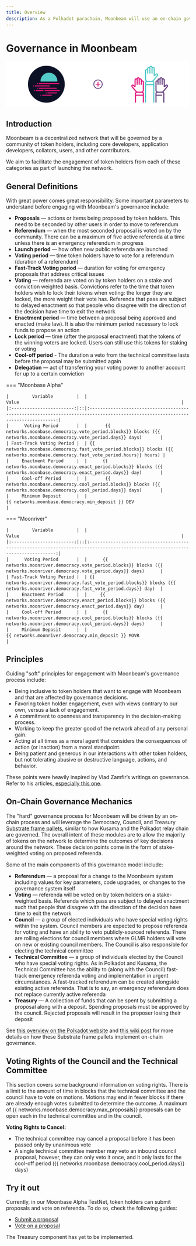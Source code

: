 ```yaml
---
title: Overview
description: As a Polkadot parachain, Moonbeam will use an on-chain governance system, allowing for a stake-weighted vote on public referenda.
---
```


# Governance in Moonbeam

![Governance Moonbeam Banner](/images/governance/governance-overview-banner.png)

## Introduction

Moonbeam is a decentralized network that will be governed by a community of token holders, including core developers, application developers, collators, users, and other contributors. 

We aim to facilitate the engagement of token holders from each of these categories as part of launching the network.

## General Definitions

With great power comes great responsibility. Some important parameters to understand before engaging with Moonbeam's governance include:

 - **Proposals** — actions or items being proposed by token holders. This need to be seconded by other users in order to move to referendum
 - **Referendum** — when the most seconded proposal is voted on by the community. There can be a maximum of five active referenda at a time unless there is an emergency referendum in progress
 - **Launch period** — how often new public referenda are launched
 - **Voting period** — time token holders have to vote for a referendum (duration of a referendum)
 - **Fast-Track Voting period** — duration for voting for emergency proposals that address critical issues
- **Voting** — referenda are voted on by token holders on a stake and conviction weighted basis. Convictions refer to the time that token holders wish to lock their tokens when voting: the longer they are locked, the more weight their vote has. Referenda that pass are subject to delayed enactment so that people who disagree with the direction of the decision have time to exit the network
 - **Enactment period** — time between a proposal being approved and enacted (make law). It is also the minimum period necessary to lock funds to propose an action
 - **Lock period** — time (after the proposal enactment) that the tokens of the winning voters are locked. Users can still use this tokens for staking or voting
 - **Cool-off period** - The duration a veto from the technical committee lasts before the proposal may be submitted again 
 - **Delegation** — act of transferring your voting power to another account for up to a certain conviction

=== "Moonbase Alpha"

    |         Variable         |  |                                                              Value                                                              |
    |:------------------------:|::|:-------------------------------------------------------------------------------------------------------------------------------:|
    |      Voting Period       |  |       {{ networks.moonbase.democracy.vote_period.blocks}} blocks ({{ networks.moonbase.democracy.vote_period.days}} days)       |
    | Fast-Track Voting Period |  | {{ networks.moonbase.democracy.fast_vote_period.blocks}} blocks ({{ networks.moonbase.democracy.fast_vote_period.hours}} hours) |
    |     Enactment Period     |  |      {{ networks.moonbase.democracy.enact_period.blocks}} blocks ({{ networks.moonbase.democracy.enact_period.days}} day)       |
    |     Cool-off Period      |  |       {{ networks.moonbase.democracy.cool_period.blocks}} blocks ({{ networks.moonbase.democracy.cool_period.days}} days)       |
    |     Minimum Deposit      |  |                                        {{ networks.moonbase.democracy.min_deposit }} DEV                                        |

=== "Moonriver"

    |         Variable         |  |                                                              Value                                                              |
    |:------------------------:|::|:-------------------------------------------------------------------------------------------------------------------------------:|
    |      Voting Period       |  |      {{ networks.moonriver.democracy.vote_period.blocks}} blocks ({{ networks.moonriver.democracy.vote_period.days}} days)      |
    | Fast-Track Voting Period |  | {{ networks.moonriver.democracy.fast_vote_period.blocks}} blocks ({{ networks.moonriver.democracy.fast_vote_period.days}} day)  |
    |     Enactment Period     |  |     {{ networks.moonriver.democracy.enact_period.blocks}} blocks ({{ networks.moonriver.democracy.enact_period.days}} day)      |
    |     Cool-off Period      |  |      {{ networks.moonriver.democracy.cool_period.blocks}} blocks ({{ networks.moonriver.democracy.cool_period.days}} days)      |
    |     Minimum Deposit      |  |                                       {{ networks.moonriver.democracy.min_deposit }} MOVR                                       |

## Principles

Guiding "soft" principles for engagement with Moonbeam's governance process include:

 - Being inclusive to token holders that want to engage with Moonbeam and that are affected by governance decisions.
 - Favoring token holder engagement, even with views contrary to our own, versus a lack of engagement.
 - A commitment to openness and transparency in the decision-making process.
 - Working to keep the greater good of the network ahead of any personal gain.  
 - Acting at all times as a moral agent that considers the consequences of action (or inaction) from a moral standpoint.
 - Being patient and generous in our interactions with other token holders, but not tolerating abusive or destructive language, actions, and behavior.

These points were heavily inspired by Vlad Zamfir’s writings on governance. Refer to his articles, [especially this one](https://medium.com/@Vlad_Zamfir/how-to-participate-in-blockchain-governance-in-good-faith-and-with-good-manners-bd4e16846434).

## On-Chain Governance Mechanics

The "hard" governance process for Moonbeam will be driven by an on-chain process and will leverage the Democracy, Council, and Treasury [Substrate frame pallets](/resources/glossary/#substrate-frame-pallets), similar to how Kusama and the Polkadot relay chain are governed. The overall intent of these modules are to allow the majority of tokens on the network to determine the outcomes of key decisions around the network. These decision points come in the form of stake-weighted voting on proposed referenda.

Some of the main components of this governance model include:

 - **Referendum** — a proposal for a change to the Moonbeam system including values for key parameters, code upgrades, or changes to the governance system itself
 - **Voting** — referenda will be voted on by token holders on a stake-weighted basis. Referenda which pass are subject to delayed enactment such that people that disagree with the direction of the decision have time to exit the network
 - **Council** — a group of elected individuals who have special voting rights within the system. Council members are expected to propose referenda for voting and have an ability to veto publicly-sourced referenda. There are rolling elections for council members where GLMR holders will vote on new or existing council members. The Council is also responsible for electing the technical committee
 - **Technical Committee** — a group of individuals elected by the Council who have special voting rights. As in Polkadot and Kusama, the Technical Committee has the ability to (along with the Council) fast-track emergency referenda voting and implementation in urgent circumstances. A fast-tracked referendum can be created alongside existing active referenda. That is to say, an emergency referendum does not replace currently active referenda
 - **Treasury** — A collection of funds that can be spent by submitting a proposal along with a deposit. Spending proposals must be approved by the council. Rejected proposals will result in the proposer losing their deposit

See [this overview on the Polkadot website](https://polkadot.network/a-walkthrough-of-polkadots-governance/) and [this wiki post](https://wiki.polkadot.network/docs/learn-governance) for more details on how these Substrate frame pallets implement on-chain governance.

## Voting Rights of the Council and the Technical Committee

This section covers some background information on voting rights. There is a limit to the amount of time in blocks that the technical committee and the council have to vote on motions. Motions may end in fewer blocks if there are already enough votes submitted to determine the outcome. A maximum of {{ networks.moonbase.democracy.max_proposals}} proposals can be open each in the technical committee and in the council.

**Voting Rights to Cancel:**

 * The technical committee may cancel a proposal before it has been passed only by unanimous vote
 * A single technical committee member may veto an inbound council proposal, however, they can only veto it once, and it only lasts for the cool-off period ({{ networks.moonbase.democracy.cool_period.days}} days)

## Try it out

Currently, in our Moonbase Alpha TestNet, token holders can submit proposals and vote on referenda. To do so, check the following guides:

 - [Submit a proposal](/governance/proposals/)
 - [Vote on a proposal](/governance/voting/)

The Treasury component has yet to be implemented.